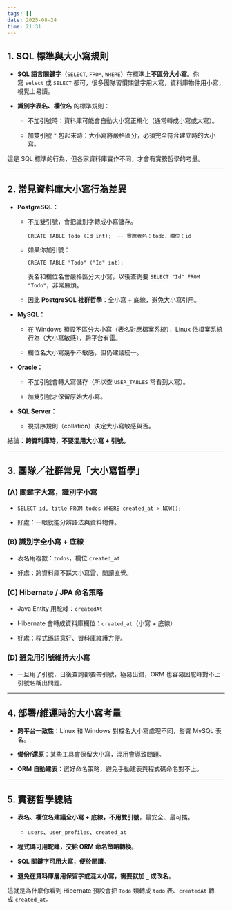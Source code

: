```yaml
---
tags: []
date: 2025-08-24
time: 21:31
---
```

## 1. SQL 標準與大小寫規則

- **SQL 語言關鍵字**（`SELECT`, `FROM`, `WHERE`）在標準上**不區分大小寫**。你寫 `select` 或 `SELECT` 都可，很多團隊習慣關鍵字用大寫，資料庫物件用小寫，視覺上易讀。
    
- **識別字表名、欄位名**  的標準規則：
    
    - 不加引號時：資料庫可能會自動大小寫正規化（通常轉成小寫或大寫）。
        
    - 加雙引號 `"` 包起來時：大小寫將嚴格區分，必須完全符合建立時的大小寫。
        

這是 SQL 標準的行為，但各家資料庫實作不同，才會有實務哲學的考量。

---

## 2. 常見資料庫大小寫行為差異

- **PostgreSQL：**
    
    - 不加雙引號，會把識別字轉成小寫儲存。
        
        `CREATE TABLE Todo (Id int);  -- 實際表名：todo，欄位：id`
        
    - 如果你加引號：
        
        `CREATE TABLE "Todo" ("Id" int);`
        
        表名和欄位名會嚴格區分大小寫，以後查詢要 `SELECT "Id" FROM "Todo"`，非常麻煩。
        
    - 因此 **PostgreSQL 社群哲學**：全小寫 + 底線，避免大小寫引用。
        
- **MySQL：**
    
    - 在 Windows 預設不區分大小寫（表名對應檔案系統），Linux 依檔案系統行為（大小寫敏感），跨平台有雷。
        
    - 欄位名大小寫幾乎不敏感，但仍建議統一。
        
- **Oracle：**
    
    - 不加引號會轉大寫儲存（所以查 `USER_TABLES` 常看到大寫）。
        
    - 加雙引號才保留原始大小寫。
        
- **SQL Server：**
    
    - 視排序規則（collation）決定大小寫敏感與否。
        

結論：**跨資料庫時，不要混用大小寫 + 引號。**

---

## 3. 團隊／社群常見「大小寫哲學」

### (A) 關鍵字大寫，識別字小寫

- `SELECT id, title FROM todos WHERE created_at > NOW();`
    
- 好處：一眼就能分辨語法與資料物件。
    

### (B) 識別字全小寫 + 底線

- 表名用複數：`todos`，欄位 `created_at`
    
- 好處：跨資料庫不踩大小寫雷、閱讀直覺。
    

### (C) Hibernate / JPA 命名策略

- Java Entity 用駝峰：`createdAt`
    
- Hibernate 會轉成資料庫欄位：`created_at`（小寫 + 底線）
    
- 好處：程式碼語意好、資料庫維護方便。
    

### (D) 避免用引號維持大小寫

- 一旦用了引號，日後查詢都要帶引號，極易出錯，ORM 也容易因駝峰對不上引號名稱出問題。
    

---

## 4. 部署/維運時的大小寫考量

- **跨平台一致性**：Linux 和 Windows 對檔名大小寫處理不同，影響 MySQL 表名。
    
- **備份/還原**：某些工具會保留大小寫，混用會導致問題。
    
- **ORM 自動建表**：選好命名策略，避免手動建表與程式碼命名對不上。
    

---

## 5. 實務哲學總結

- **表名、欄位名建議全小寫 + 底線，不用雙引號**，最安全、最可攜。
    
    - `users`、`user_profiles`、`created_at`
        
- **程式碼可用駝峰，交給 ORM 命名策略轉換**。
    
- **SQL 關鍵字可用大寫，便於閱讀**。
    
- **避免在資料庫層用保留字或混大小寫，需要就加 `_` 或改名**。
    

這就是為什麼你看到 Hibernate 預設會把 `Todo` 類轉成 `todo` 表、`createdAt` 轉成 `created_at`。